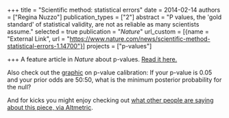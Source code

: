 +++
title = "Scientific method: statistical errors"
date = 2014-02-14
authors = ["Regina Nuzzo"]
publication_types = ["2"]
abstract = "P values, the 'gold standard' of statistical validity, are not as reliable as many scientists assume."
selected = true
publication = "*Nature*"
url_custom = [{name = "External Link", url = "https://www.nature.com/news/scientific-method-statistical-errors-1.14700"}]
projects = ["p-values"]

+++
A feature article in *Nature* about p-values. [Read it here.](https://www.nature.com/news/scientific-method-statistical-errors-1.14700)


Also check out the [graphic](https://www.nature.com/polopoly_fs/7.15482.1392118899!/image/p-graphic.jpg_gen/derivatives/lightbox/p-graphic.jpg) on p-value calibration: If your p-value is 0.05 and your prior odds are 50:50, what is the minimum posterior probability for the null?

And for kicks you might enjoy checking out [what other people are saying about this piece, via Altmetric](https://www.altmetric.com/details/2115792).

